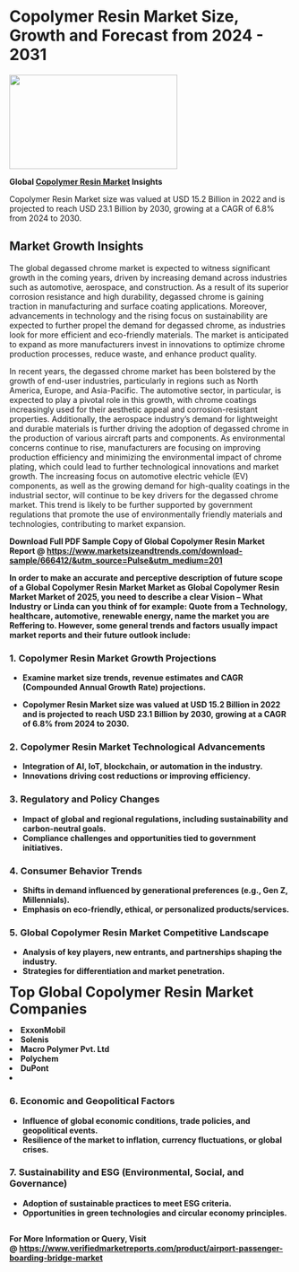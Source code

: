 <H1>Copolymer Resin Market Size, Growth and Forecast from 2024 - 2031</H1><img class="aligncenter size-medium wp-image-584254" src="https://thirdeyenews.in/wp-content/uploads/2024/09/Global-Market-Research-300x168.jpeg" alt="" width="300" height="168" /><p><strong>Global&nbsp;<a href="https://www.marketsizeandtrends.com/download-sample/666412/&amp;utm_source=Pulse&amp;utm_medium=201">Copolymer Resin Market</a> Insights</strong></p><p>Copolymer Resin Market size was valued at USD 15.2 Billion in 2022 and is projected to reach USD 23.1 Billion by 2030, growing at a CAGR of 6.8% from 2024 to 2030.</p><p><h2>Market Growth Insights</h2> <p>The global degassed chrome market is expected to witness significant growth in the coming years, driven by increasing demand across industries such as automotive, aerospace, and construction. As a result of its superior corrosion resistance and high durability, degassed chrome is gaining traction in manufacturing and surface coating applications. Moreover, advancements in technology and the rising focus on sustainability are expected to further propel the demand for degassed chrome, as industries look for more efficient and eco-friendly materials. The market is anticipated to expand as more manufacturers invest in innovations to optimize chrome production processes, reduce waste, and enhance product quality.</p> <p><strong></strong></p> <p>In recent years, the degassed chrome market has been bolstered by the growth of end-user industries, particularly in regions such as North America, Europe, and Asia-Pacific. The automotive sector, in particular, is expected to play a pivotal role in this growth, with chrome coatings increasingly used for their aesthetic appeal and corrosion-resistant properties. Additionally, the aerospace industry’s demand for lightweight and durable materials is further driving the adoption of degassed chrome in the production of various aircraft parts and components. As environmental concerns continue to rise, manufacturers are focusing on improving production efficiency and minimizing the environmental impact of chrome plating, which could lead to further technological innovations and market growth. The increasing focus on automotive electric vehicle (EV) components, as well as the growing demand for high-quality coatings in the industrial sector, will continue to be key drivers for the degassed chrome market. This trend is likely to be further supported by government regulations that promote the use of environmentally friendly materials and technologies, contributing to market expansion. <p><strong></p><p><span class=""><strong>Download Full PDF Sample Copy of Global Copolymer Resin Market Report</strong> @ <a href="https://www.marketsizeandtrends.com/download-sample/666412/&amp;utm_source=Pulse&amp;utm_medium=201" target="_blank">https://www.marketsizeandtrends.com/download-sample/666412/&amp;utm_source=Pulse&amp;utm_medium=201</a></span></p><p>In order to make an accurate and perceptive description of future scope of a Global&nbsp;Copolymer Resin Market Market as Global&nbsp;Copolymer Resin Market Market of 2025, you need to describe a clear Vision &ndash; What Industry or Linda can you think of for example: Quote from a Technology, healthcare, automotive, renewable energy, name the market you are Reffering to. However, some general trends and factors usually impact market reports and their future outlook include:</p><h3>1.&nbsp;<strong>Copolymer Resin Market Growth Projections</strong></h3><ul><li>Examine market size trends, revenue estimates and CAGR (Compounded Annual Growth Rate) projections.</li><li><p>Copolymer Resin Market size was valued at USD 15.2 Billion in 2022 and is projected to reach USD 23.1 Billion by 2030, growing at a CAGR of 6.8% from 2024 to 2030.</p></li></ul><h3>2.&nbsp;<strong>Copolymer Resin Market Technological Advancements</strong></h3><ul><li>Integration of AI, IoT, blockchain, or automation in the industry.</li><li>Innovations driving cost reductions or improving efficiency.</li></ul><h3>3.&nbsp;<strong>Regulatory and Policy Changes</strong></h3><ul><li>Impact of global and regional regulations, including sustainability and carbon-neutral goals.</li><li>Compliance challenges and opportunities tied to government initiatives.</li></ul><h3>4.&nbsp;<strong>Consumer Behavior Trends</strong></h3><ul><li>Shifts in demand influenced by generational preferences (e.g., Gen Z, Millennials).</li><li>Emphasis on eco-friendly, ethical, or personalized products/services.</li></ul><h3>5.&nbsp;<strong>Global Copolymer Resin Market Competitive Landscape</strong></h3><ul><li>Analysis of key players, new entrants, and partnerships shaping the industry.</li><li>Strategies for differentiation and market penetration.</li></ul><p data-pm-slice="1 1 []"><span style="color: inherit; font-family: inherit; font-size: 25px;">Top Global Copolymer Resin Market Companies</span></p><div class="" data-test-id=""><p><li>ExxonMobil</li><li> Solenis</li><li> Macro Polymer Pvt. Ltd</li><li> Polychem</li><li> DuPont</li><li></li></p></div><h3>6.&nbsp;<strong>Economic and Geopolitical Factors</strong></h3><ul><li>Influence of global economic conditions, trade policies, and geopolitical events.</li><li>Resilience of the market to inflation, currency fluctuations, or global crises.</li></ul><h3>7.&nbsp;<strong>Sustainability and ESG (Environmental, Social, and Governance)</strong></h3><ul><li>Adoption of sustainable practices to meet ESG criteria.</li><li>Opportunities in green technologies and circular economy principles.</li></ul><h2><strong style="font-size: 14px;">For More Information or Query, Visit @&nbsp;</strong><a style="background-color: #ffffff; font-size: 14px;" href="https://www.marketsizeandtrends.com/report/copolymer-resin-market/" target="_blank">https://www.verifiedmarketreports.com/product/airport-passenger-boarding-bridge-market</a></h2>
